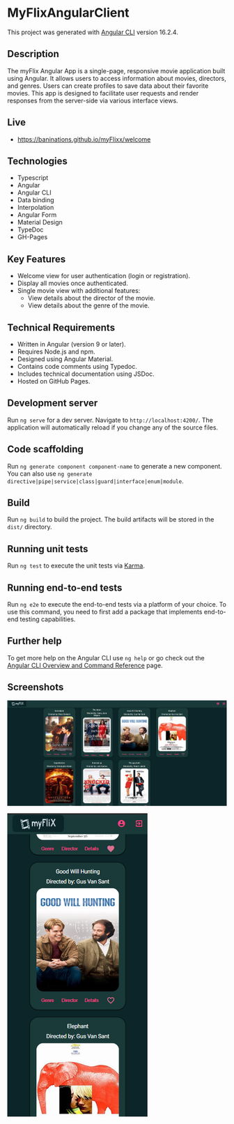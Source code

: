 # MyFlixAngularClient

This project was generated with [Angular CLI](https://github.com/angular/angular-cli) version 16.2.4.

## Description

The myFlix Angular App is a single-page, responsive movie application built using Angular. It allows users to access information about movies, directors, and genres. Users can create profiles to save data about their favorite movies. This app is designed to facilitate user requests and render responses from the server-side via various interface views.

## Live
- https://baninations.github.io/myFlixx/welcome

## Technologies
- Typescript
- Angular
- Angular CLI
- Data binding
- Interpolation
- Angular Form
- Material Design
- TypeDoc
- GH-Pages

## Key Features

- Welcome view for user authentication (login or registration).
- Display all movies once authenticated.
- Single movie view with additional features:
  - View details about the director of the movie.
  - View details about the genre of the movie.

## Technical Requirements

- Written in Angular (version 9 or later).
- Requires Node.js and npm.
- Designed using Angular Material.
- Contains code comments using Typedoc.
- Includes technical documentation using JSDoc.
- Hosted on GitHub Pages.

## Development server

Run `ng serve` for a dev server. Navigate to `http://localhost:4200/`. The application will automatically reload if you change any of the source files.

## Code scaffolding

Run `ng generate component component-name` to generate a new component. You can also use `ng generate directive|pipe|service|class|guard|interface|enum|module`.

## Build

Run `ng build` to build the project. The build artifacts will be stored in the `dist/` directory.

## Running unit tests

Run `ng test` to execute the unit tests via [Karma](https://karma-runner.github.io).

## Running end-to-end tests

Run `ng e2e` to execute the end-to-end tests via a platform of your choice. To use this command, you need to first add a package that implements end-to-end testing capabilities.

## Further help

To get more help on the Angular CLI use `ng help` or go check out the [Angular CLI Overview and Command Reference](https://angular.io/cli) page.

## Screenshots

 ![Desktop](https://github.com/baninations/myFlixx/blob/main/screenshots/Desktop.png)

![Mobile](https://github.com/baninations/myFlixx/blob/main/screenshots/Mobile.png)
